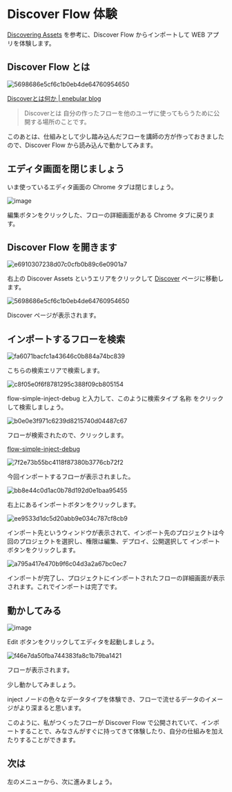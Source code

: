 # Discover Flow 体験

[Discovering Assets](https://docs.enebular.com/ja/Discover/) を参考に、Discover Flow からインポートして WEB アプリを体験します。

## Discover Flow とは

![5698686e5cf6c1b0eb4de64760954650](https://i.gyazo.com/5698686e5cf6c1b0eb4de64760954650.png)

[Discoverとは何か \| enebular blog](https://blog.enebular.com/function/discover/)

> Discoverとは
> 自分の作ったフローを他のユーザに使ってもらうために公開する場所のことです。

このあとは、仕組みとして少し踏み込んだフローを講師の方が作っておきましたので、Discover Flow から読み込んで動かしてみます。

## エディタ画面を閉じましょう

いま使っているエディタ画面の Chrome タブは閉じましょう。

![image](https://i.gyazo.com/56405a922d23e4612caa8b3e0f1312f7.png)

編集ボタンをクリックした、フローの詳細画面がある Chrome タブに戻ります。

## Discover Flow を開きます

![e6910307238d07c0cfb0b89c6e0901a7](https://i.gyazo.com/e6910307238d07c0cfb0b89c6e0901a7.png)

右上の Discover Assets というエリアをクリックして [Discover](https://enebular.com/discover) ページに移動します。

![5698686e5cf6c1b0eb4de64760954650](https://i.gyazo.com/5698686e5cf6c1b0eb4de64760954650.png)

Discover ページが表示されます。

## インポートするフローを検索

![fa6071bacfc1a43646c0b884a74bc839](https://i.gyazo.com/fa6071bacfc1a43646c0b884a74bc839.png)

こちらの検索エリアで検索します。

![c8f05e0f6f8781295c388f09cb805154](https://i.gyazo.com/c8f05e0f6f8781295c388f09cb805154.png)

flow-simple-inject-debug と入力して、このように検索タイプ 名称 をクリックして検索しましょう。

![b0e0e3f971c6239d8215740d04487c67](https://i.gyazo.com/b0e0e3f971c6239d8215740d04487c67.png)

フローが検索されたので、クリックします。

[flow-simple-inject-debug](https://enebular.com/discover/flow/8f1707b1-5ac5-451d-917a-d8a81e1533a7)

![7f2e73b55bc4118f87380b3776cb72f2](https://i.gyazo.com/7f2e73b55bc4118f87380b3776cb72f2.png)

今回インポートするフローが表示されました。

![bb8e44c0d1ac0b78d192d0e1baa95455](https://i.gyazo.com/bb8e44c0d1ac0b78d192d0e1baa95455.png)

右上にあるインポートボタンをクリックします。

![ee9533d1dc5d20abb9e034c787cf8cb9](https://i.gyazo.com/ee9533d1dc5d20abb9e034c787cf8cb9.png)

インポート先というウィンドウが表示されて、インポート先のプロジェクトは今回のプロジェクトを選択し、権限は編集、デプロイ、公開選択して インポートボタンをクリックします。

![a795a417e470b9f6c04d3a2a67bc0ec7](https://i.gyazo.com/a795a417e470b9f6c04d3a2a67bc0ec7.png)

インポートが完了し、プロジェクトにインポートされたフローの詳細画面が表示されます。これでインポートは完了です。

## 動かしてみる

![image](https://i.gyazo.com/040208eb0965169117e7170adbc0d169.png)

Edit ボタンをクリックしてエディタを起動しましょう。

![f46e7da50fba744383fa8c1b79ba1421](https://i.gyazo.com/f46e7da50fba744383fa8c1b79ba1421.png)

フローが表示されます。

少し動かしてみましょう。

inject ノードの色々なデータタイプを体験でき、フローで流せるデータのイメージがより深まると思います。

このように、私がつくったフローが Discover Flow で公開されていて、インポートすることで、みなさんがすぐに持ってきて体験したり、自分の仕組みを加えたりすることができます。

## 次は

左のメニューから、次に進みましょう。